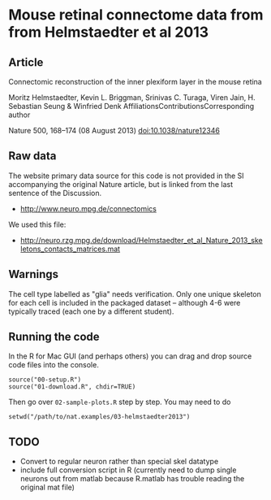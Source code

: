 # Mouse retinal connectome data from from Helmstaedter et al 2013
## Article
Connectomic reconstruction of the inner plexiform layer in the mouse retina
 
Moritz Helmstaedter, Kevin L. Briggman, Srinivas C. Turaga, Viren Jain, H. Sebastian Seung & Winfried Denk
AffiliationsContributionsCorresponding author

Nature 500, 168–174 (08 August 2013) [doi:10.1038/nature12346](http://dx.doi.org/10.1038/nature12346)

## Raw data

The website primary data source for this code is not provided in the SI accompanying the original Nature article, but is linked from the last sentence of the Discussion.

* http://www.neuro.mpg.de/connectomics

We used this file:

* http://neuro.rzg.mpg.de/download/Helmstaedter_et_al_Nature_2013_skeletons_contacts_matrices.mat

## Warnings
The cell type labelled as "glia" needs verification. Only one unique skeleton 
for each cell is included in the packaged dataset – although 4-6 were typically
traced (each one by a different student).

## Running the code
In the R for Mac GUI (and perhaps others) you can drag and drop source code files
into the console.

```
source("00-setup.R")
source("01-download.R", chdir=TRUE)
```
Then go over `02-sample-plots.R` step by step. You may need to do

```
setwd("/path/to/nat.examples/03-helmstaedter2013")
```

## TODO
* Convert to regular neuron rather than special skel datatype
* include full conversion script in R (currently need to dump single neurons out
  from matlab because R.matlab has trouble reading the original mat file)
